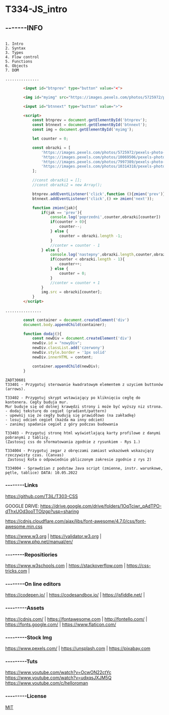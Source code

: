 # T334-JS_intro

## -------INFO
```

1. Intro
2. Syntax
3. Types
4. Flow control
5. Functions
6. Objects
7. DOM

```


```html
...............

        <input id="btnprev" type="button" value="<">

        <img id="myimg" src="https://images.pexels.com/photos/5725972/pexels-photo-5725972.jpeg?auto=compress&cs=tinysrgb&h=650&w=940" alt="img">

        <input id="btnnext" type="button" value=">">

        <script>
            const btnprev = document.getElementById('btnprev');
            const btnnext = document.getElementById('btnnext');
            const img = document.getElementById('myimg');

            let counter = 0;

            const obrazki = [
                'https://images.pexels.com/photos/5725972/pexels-photo-5725972.jpeg?auto=compress&cs=tinysrgb&h=650&w=940',
                'https://images.pexels.com/photos/10069506/pexels-photo-10069506.jpeg?auto=compress&cs=tinysrgb&h=650&w=940',
                'https://images.pexels.com/photos/7997389/pexels-photo-7997389.jpeg?auto=compress&cs=tinysrgb&h=650&w=940',
                'https://images.pexels.com/photos/10314318/pexels-photo-10314318.jpeg?auto=compress&cs=tinysrgb&h=650&w=940'
            ];

            //const obrazki1 = [];
            //const obrazki2 = new Array();

            btnprev.addEventListener('click',function (){zmien('prev')});
            btnnext.addEventListener('click',() => zmien('next'));

            function zmien(jak){
                if(jak == 'prev'){
                    console.log('poprzedni',counter,obrazki[counter])
                    if(counter > 0){
                        counter--;
                    } else {
                        counter = obrazki.length -1;
                    }
                    //conter = counter - 1
                } else {
                    console.log('nastepny',obrazki.length,counter,obrazki[counter])
                    if(counter < obrazki.length - 1){
                        counter++;
                    } else {
                        counter = 0;
                    }
                    //conter = counter + 1
                }                    
                img.src = obrazki[counter];
            }
        </script>
          
................
```

```javascript
        const container = document.createElement('div')
        document.body.appendChild(container);

        function dodaj(){
            const newDiv = document.createElement('div')
            newDiv.id = "nowyDiv";
            newDiv.classList.add('czerwony')
            newDiv.style.border = '1px solid'
            newDiv.innerHTML = content;

            container.appendChild(newDiv);
        }
```

```
ZADT30601
T33401 - Przygotuj sterowanie kwadratowym elementem z uzyciem buttonów (arrows).

T33402 - Przygotuj skrypt wstawiający po kliknięciu cegłę do kontenera. Cegły buduja mur. 
Mur buduje się od dolnej krawędzi strony i może być wyższy niz strona.
- dodaj teksturę do cegieł (gradient/pattern)
- upewnij się że cegły budują się prawidłowo (na zakładkę)
- losuj odcień cegieł (każda ma inny odcień)
- zanimuj spadanie cegieł z góry podczas budowania

T33403 - Przygotuj stronę html wyświetlającą karty profilowe z danymi pobranymi z tablicy. 
(Zastosuj css do sformatowania zgodnie z rysunkiem - Rys 1.)

T334004 - Przygotuj zegar z obręczami zamiast wskazówek wskazujący rzeczywisty czas. (Canvas)
 Zastosuj Koła o odpowiednio pbliczonym zakresie zgodnie z rys 2)

T334004 - Sprawdzian z podstaw Java script (zmienne, instr. warunkowe, pętle, tablice) DATA: 10.05.2022
```

### --------Links
https://github.com/T3iL/T303-CSS

GOOGLE DRIVE: https://drive.google.com/drive/folders/1OqTcjwr_qAdTPO-dThxUOd3ooTTOlzgp?usp=sharing

https://cdnjs.cloudflare.com/ajax/libs/font-awesome/4.7.0/css/font-awesome.min.css

https://www.w3.org | https://validator.w3.org | https://www.php.net/manual/en/
### --------Repositiories
https://www.w3schools.com | https://stackoverflow.com | https://css-tricks.com |
### --------On line editors
https://codepen.io/ | https://codesandbox.io/ | https://jsfiddle.net/ |
### ---------Assets
https://cdnjs.com/ | https://fontawesome.com | http://fontello.com/ | https://fonts.google.com/ | https://www.flaticon.com/
### ---------Stock Img
https://www.pexels.com/ | https://unsplash.com | https://pixabay.com
### ---------Tuts
https://www.youtube.com/watch?v=OcwON22ctYc
https://www.youtube.com/watch?v=udxqsJXJM5Q
https://www.youtube.com/c/helloroman
### ---------License
[MIT](https://choosealicense.com/licenses/mit/)

